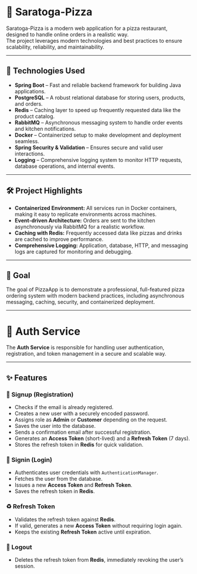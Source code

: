 # 🍕 Saratoga-Pizza

Saratoga-Pizza is a modern web application for a pizza restaurant, designed to handle online orders in a realistic way.  
The project leverages modern technologies and best practices to ensure scalability, reliability, and maintainability.

---

## 🚀 Technologies Used

- **Spring Boot** – Fast and reliable backend framework for building Java applications.
- **PostgreSQL** – A robust relational database for storing users, products, and orders.
- **Redis** – Caching layer to speed up frequently requested data like the product catalog.
- **RabbitMQ** – Asynchronous messaging system to handle order events and kitchen notifications.
- **Docker** – Containerized setup to make development and deployment seamless.
- **Spring Security & Validation** – Ensures secure and valid user interactions.
- **Logging** – Comprehensive logging system to monitor HTTP requests, database operations, and internal events.

---

## 🛠️ Project Highlights

- **Containerized Environment:** All services run in Docker containers, making it easy to replicate environments across machines.
- **Event-driven Architecture:** Orders are sent to the kitchen asynchronously via RabbitMQ for a realistic workflow.
- **Caching with Redis:** Frequently accessed data like pizzas and drinks are cached to improve performance.
- **Comprehensive Logging:** Application, database, HTTP, and messaging logs are captured for monitoring and debugging.

---

## 🎯 Goal

The goal of PizzaApp is to demonstrate a professional, full-featured pizza ordering system with modern backend practices, including asynchronous messaging, caching, security, and containerized deployment.

---

# 🔑 Auth Service

The **Auth Service** is responsible for handling user authentication, registration, and token management in a secure and scalable way.

---

## ✨ Features

### 📝 Signup (Registration)
- Checks if the email is already registered.  
- Creates a new user with a securely encoded password.  
- Assigns role as **Admin** or **Customer** depending on the request.  
- Saves the user into the database.  
- Sends a confirmation email after successful registration.  
- Generates an **Access Token** (short-lived) and a **Refresh Token** (7 days).  
- Stores the refresh token in **Redis** for quick validation.  

### 🔐 Signin (Login)
- Authenticates user credentials with `AuthenticationManager`.  
- Fetches the user from the database.  
- Issues a new **Access Token** and **Refresh Token**.  
- Saves the refresh token in **Redis**.  

### ♻️ Refresh Token
- Validates the refresh token against **Redis**.  
- If valid, generates a new **Access Token** without requiring login again.  
- Keeps the existing **Refresh Token** active until expiration.  

### 🚪 Logout
- Deletes the refresh token from **Redis**, immediately revoking the user’s session.  

